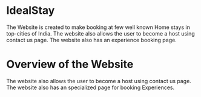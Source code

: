 # IdealStay
The Website is created to make booking at few well known Home stays in top-cities of India. 
The website also allows the user to become a host using contact us page. 
The website also has an experience booking page.

# Overview of the Website
The website also allows the user to become a host using contact us page. 
The website also has an specialized page for booking Experiences.
